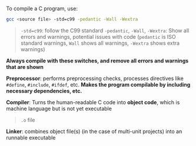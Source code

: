 To compile a C program, use:

```sh
gcc <source file> -std=c99 -pedantic -Wall -Wextra
```

> `-std=c99`: follow the C99 standard
> `-pedantic`, `-Wall`, `-Wextra`: Show all errors and warnings, potential issues with code (`pedantic` is ISO standard warnings, `Wall` shows all warnings, `-Wextra` shows extra warnings)

**Always compile with these switches, and remove all errors and warnings that are shown**

**Preprocessor**:  performs preprocessing checks, processes directives like `#define`, `#include`, `#ifdef`, etc. **Makes the program compilable by including necessary dependencies, etc.**

**Compiler**: Turns the human-readable C code into **object code**, which is machine language but is not yet executable

> `.o` file

**Linker**: combines object file(s) (in the case of multi-unit projects) into an runnable executable



